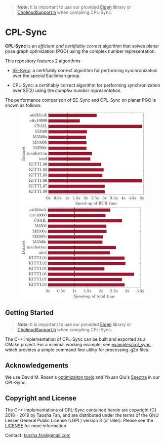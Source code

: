 >**Note**: It is important to use our provided [Eigen](./C++/Eigen) library or [CholmodSupport.h](./C++/Eigen/Eigen/src/CholmodSupport/CholmodSupport.h) when compiling CPL-Sync.

# CPL-Sync

**CPL-Sync** is an *efficient and certifiably correct* algorithm that solves planar pose graph optimization (PGO) using the complex number representation.

This repository features 2 algorithms
- [SE-Sync](https://github.com/david-m-rosen/SE-Sync): a certifiably correct algorithm for performing synchronization over the special Euclidean group.

- CPL-Sync:  a certifiably correct algorithm for performing synchronization over SE(2) using the *complex number representation*.

The performance comparison of  SE-Sync and CPL-Sync on planar PGO is shown as follows:

<p float="left", align="center">
<img src="./figures/rtr.png" width="400"/>
  <img src="./figures/total.png" width="400"/>
</p>

## Getting Started
>**Note**: It is important to use our provided [Eigen](./C++/Eigen) library or [CholmodSupport.h](./C++/Eigen/Eigen/src/CholmodSupport/CholmodSupport.h) when compiling CPL-Sync.


The C++ implementation of CPL-Sync can be built and exported as a CMake project. For a minimal working example, see [examples/cpl_sync](./C++/examples/cpl_sync.cpp), which provides a simple command-line utility for processing .g2o files.

## Acknowledgements
We use David M. Rosen's [optimizaiton tools](https://github.com/david-m-rosen/Optimization) and Yixuan Qiu's [Spectra](https://github.com/yixuan/spectra) in our CPL-Sync.

## Copyright and License 

The C++ implementations of CPL-Sync contained herein are copyright (C) 2018 - 2019 by Taosha Fan, and are distributed under the terms of the GNU Lesser General Public License (LGPL) version 3 (or later).  Please see the [LICENSE](./LICENSE) for more information.

Contact: taosha.fan@gmail.com
